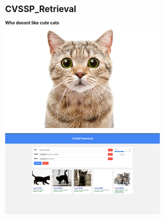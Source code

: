 # CVSSP_Retrieval

**Who doesnt like cute cats**
![Features Image](cute_cat.jpg)

![Features Image](frontend.png)

